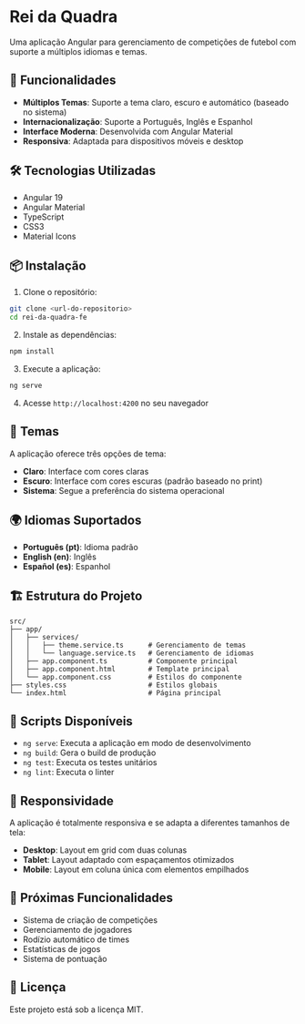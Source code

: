 # Rei da Quadra

Uma aplicação Angular para gerenciamento de competições de futebol com suporte a múltiplos idiomas e temas.

## 🚀 Funcionalidades

- **Múltiplos Temas**: Suporte a tema claro, escuro e automático (baseado no sistema)
- **Internacionalização**: Suporte a Português, Inglês e Espanhol
- **Interface Moderna**: Desenvolvida com Angular Material
- **Responsiva**: Adaptada para dispositivos móveis e desktop

## 🛠️ Tecnologias Utilizadas

- Angular 19
- Angular Material
- TypeScript
- CSS3
- Material Icons

## 📦 Instalação

1. Clone o repositório:
```bash
git clone <url-do-repositorio>
cd rei-da-quadra-fe
```

2. Instale as dependências:
```bash
npm install
```

3. Execute a aplicação:
```bash
ng serve
```

4. Acesse `http://localhost:4200` no seu navegador

## 🎨 Temas

A aplicação oferece três opções de tema:

- **Claro**: Interface com cores claras
- **Escuro**: Interface com cores escuras (padrão baseado no print)
- **Sistema**: Segue a preferência do sistema operacional

## 🌍 Idiomas Suportados

- **Português (pt)**: Idioma padrão
- **English (en)**: Inglês
- **Español (es)**: Espanhol

## 🏗️ Estrutura do Projeto

```
src/
├── app/
│   ├── services/
│   │   ├── theme.service.ts      # Gerenciamento de temas
│   │   └── language.service.ts   # Gerenciamento de idiomas
│   ├── app.component.ts          # Componente principal
│   ├── app.component.html        # Template principal
│   └── app.component.css         # Estilos do componente
├── styles.css                    # Estilos globais
└── index.html                    # Página principal
```

## 🔧 Scripts Disponíveis

- `ng serve`: Executa a aplicação em modo de desenvolvimento
- `ng build`: Gera o build de produção
- `ng test`: Executa os testes unitários
- `ng lint`: Executa o linter

## 📱 Responsividade

A aplicação é totalmente responsiva e se adapta a diferentes tamanhos de tela:

- **Desktop**: Layout em grid com duas colunas
- **Tablet**: Layout adaptado com espaçamentos otimizados
- **Mobile**: Layout em coluna única com elementos empilhados

## 🎯 Próximas Funcionalidades

- Sistema de criação de competições
- Gerenciamento de jogadores
- Rodízio automático de times
- Estatísticas de jogos
- Sistema de pontuação

## 📄 Licença

Este projeto está sob a licença MIT.
